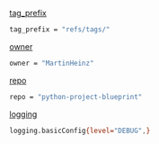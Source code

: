 [tag_prefix](https://github.com/BLAKE3-team/BLAKE3/blob/fc2f7e4206f016b0cac0593f23a7d5976ce066e6/.github/workflows/upload_github_release_asset.py#L12)
```bash
tag_prefix = "refs/tags/"
```

[owner](https://martinheinz.dev/blog/25)
```bash
owner = "MartinHeinz"
```

[repo](https://martinheinz.dev/blog/25)
```bash
repo = "python-project-blueprint"
```

[logging]()
```bash
logging.basicConfig{level="DEBUG",}
```

